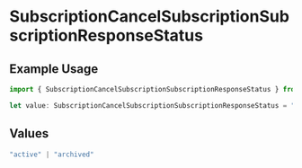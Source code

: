 # SubscriptionCancelSubscriptionSubscriptionResponseStatus

## Example Usage

```typescript
import { SubscriptionCancelSubscriptionSubscriptionResponseStatus } from "jani-payments/models/operations";

let value: SubscriptionCancelSubscriptionSubscriptionResponseStatus = "active";
```

## Values

```typescript
"active" | "archived"
```